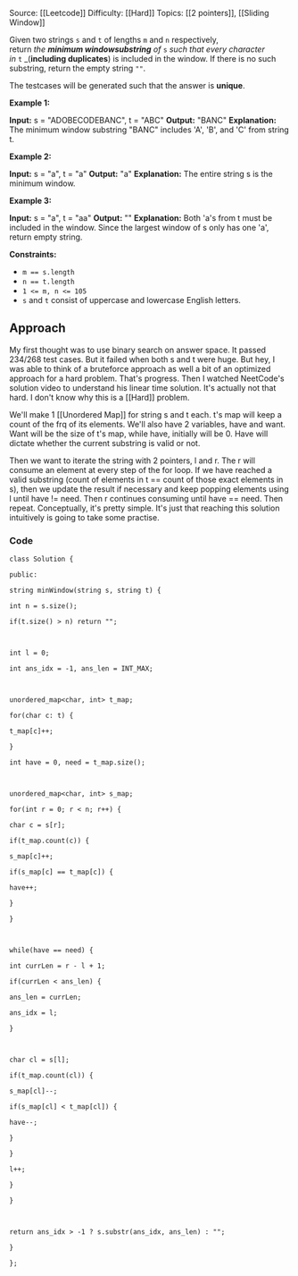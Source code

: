 Source: [[Leetcode]]
Difficulty: [[Hard]]
Topics: [[2 pointers]], [[Sliding Window]]

Given two strings `s` and `t` of lengths `m` and `n` respectively, return _the **minimum window**_**_substring_** _of_ `s` _such that every character in_ `t` _(**including duplicates**) is included in the window. If there is no such substring, return the empty string `""`.

The testcases will be generated such that the answer is **unique**.

**Example 1:**

**Input:** s = "ADOBECODEBANC", t = "ABC"
**Output:** "BANC"
**Explanation:** The minimum window substring "BANC" includes 'A', 'B', and 'C' from string t.

**Example 2:**

**Input:** s = "a", t = "a"
**Output:** "a"
**Explanation:** The entire string s is the minimum window.

**Example 3:**

**Input:** s = "a", t = "aa"
**Output:** ""
**Explanation:** Both 'a's from t must be included in the window.
Since the largest window of s only has one 'a', return empty string.

**Constraints:**

- `m == s.length`
- `n == t.length`
- `1 <= m, n <= 105`
- `s` and `t` consist of uppercase and lowercase English letters.

## Approach 
My first thought was to use binary search on answer space. It passed 234/268 test cases. But it failed when both s and t were huge. But hey, I was able to think of a bruteforce approach as well a bit of an optimized approach for a hard problem. That's progress. 
Then I watched NeetCode's solution video to understand his linear time solution. It's actually not that hard. I don't know why this is a [[Hard]] problem. 

We'll make 1 [[Unordered Map]] for string s and t each. t's map will keep a count of the frq of its elements. We'll also have 2 variables, have and want. Want will be the size of t's map, while have, initially will be 0. Have will dictate whether the current substring is valid or not. 

Then we want to iterate the string with 2 pointers, l and r. The r will consume an element at every step of the for loop. If we have reached a valid substring (count of elements in t == count of those exact elements in s), then we update the result if necessary and keep popping elements using l until have != need. Then r continues consuming until have == need. Then repeat. Conceptually, it's pretty simple. It's just that reaching this solution intuitively is going to take some practise. 

### Code 
```
class Solution {

public:

string minWindow(string s, string t) {

int n = s.size();

if(t.size() > n) return "";

  

int l = 0;

int ans_idx = -1, ans_len = INT_MAX;

  

unordered_map<char, int> t_map;

for(char c: t) {

t_map[c]++;

}

int have = 0, need = t_map.size();

  

unordered_map<char, int> s_map;

for(int r = 0; r < n; r++) {

char c = s[r];

if(t_map.count(c)) {

s_map[c]++;

if(s_map[c] == t_map[c]) {

have++;

}

}

  

while(have == need) {

int currLen = r - l + 1;

if(currLen < ans_len) {

ans_len = currLen;

ans_idx = l;

}

  

char cl = s[l];

if(t_map.count(cl)) {

s_map[cl]--;

if(s_map[cl] < t_map[cl]) {

have--;

}

}

l++;

}

}

  

return ans_idx > -1 ? s.substr(ans_idx, ans_len) : "";

}

};
```
